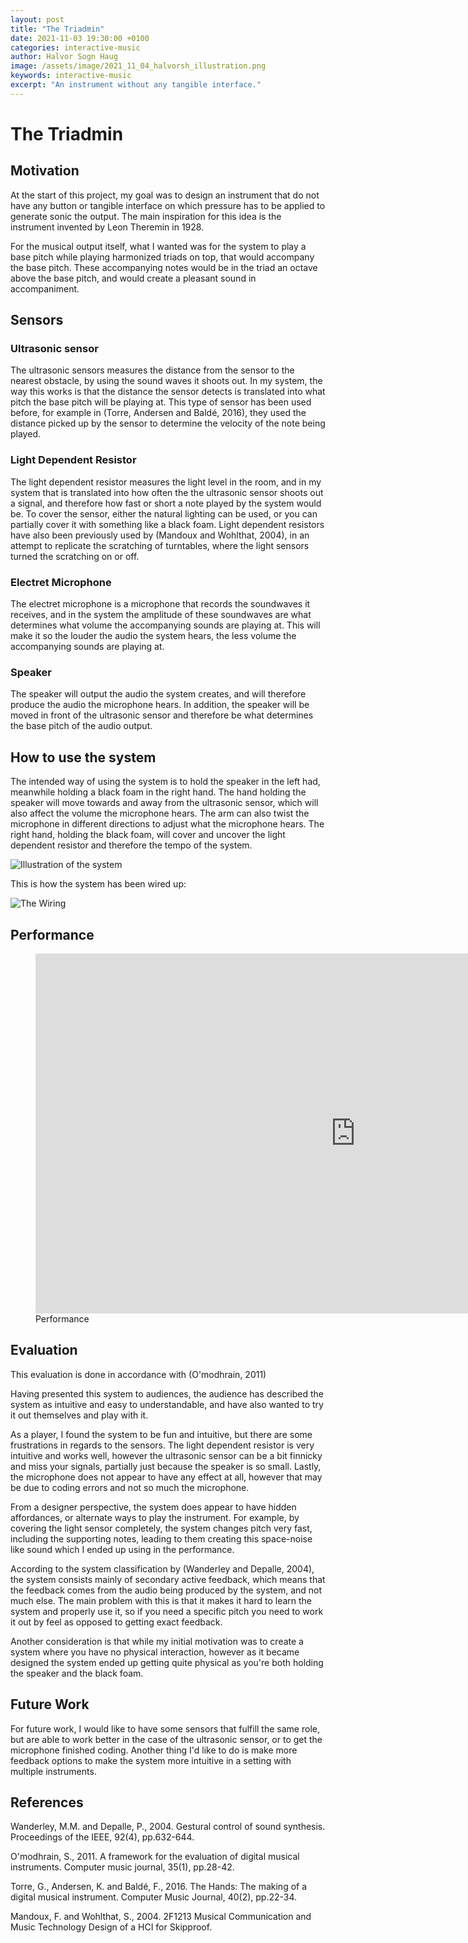 ```yaml
---
layout: post
title: "The Triadmin"
date: 2021-11-03 19:30:00 +0100
categories: interactive-music
author: Halvor Sogn Haug
image: /assets/image/2021_11_04_halvorsh_illustration.png
keywords: interactive-music
excerpt: "An instrument without any tangible interface."
---
```



# The Triadmin

## Motivation

At the start of this project, my goal was to design an instrument that do not have any button or tangible interface on which pressure has to be applied to generate sonic the output. The main inspiration for this idea is the instrument invented by Leon Theremin in 1928.

For the musical output itself, what I wanted was for the system to play a base pitch while playing harmonized triads on top, that would accompany the base pitch. These accompanying notes would be in the triad an octave above the base pitch, and would create a pleasant sound in accompaniment.

## Sensors

### Ultrasonic sensor

The ultrasonic sensors measures the distance from the sensor to the nearest obstacle, by using the sound waves it shoots out. In my system, the way this works is that the distance the sensor detects is translated into what pitch the base pitch will be playing at. This type of sensor has been used before, for example in (Torre, Andersen and Baldé, 2016), they used the distance picked up by the sensor to determine the velocity of the note being played.

### Light Dependent Resistor

The light dependent resistor measures the light level in the room, and in my system that is translated into how often the the ultrasonic sensor shoots out a signal, and therefore how fast or short a note played by the system would be. To cover the sensor, either the natural lighting can be used, or you can partially cover it with something like a black foam. Light dependent resistors have also been previously used by (Mandoux and Wohlthat, 2004), in an attempt to replicate the scratching of turntables, where the light sensors turned the scratching on or off.

### Electret Microphone

The electret microphone is a microphone that records the soundwaves it receives, and in the system the amplitude of these soundwaves are what determines what volume the accompanying sounds are playing at. This will make it so the louder the audio the system hears, the less volume the accompanying sounds are playing at.

### Speaker

The speaker will output the audio the system creates, and will therefore produce the audio the microphone hears. In addition, the speaker will be moved in front of the ultrasonic sensor and therefore be what determines the base pitch of the audio output.

## How to use the system

The intended way of using the system is to hold the speaker in the left had, meanwhile holding a black foam in the right hand. The hand holding the speaker will move towards and away from the ultrasonic sensor, which will also affect the volume the microphone hears. The arm can also twist the microphone in different directions to adjust what the microphone hears. The right hand, holding the black foam, will cover and uncover the light dependent resistor and therefore the tempo of the system.

![Illustration of the system](/assets/image/2021_11_04_halvorsh_illustration.png "Diagram describing system use")

This is how the system has been wired up:

![The Wiring](/assets/image/2021_11_04_halvorsh_wiring.jpg "How the system has been wired")

## Performance

<figure style="float: none">
   <iframe src="https://www.uio.no/english/studies/programmes/SMC-master/blog/assets/video/2021_11_04_halvorsh_performance.mp4" width="1024" height="576" frameborder="0" allowfullscreen></iframe>
   <figcaption>Performance</figcaption>
</figure>

## Evaluation

This evaluation is done in accordance with (O'modhrain, 2011)

Having presented this system to audiences, the audience has described the system as intuitive and easy to understandable, and have also wanted to try it out themselves and play with it.

As a player, I found the system to be fun and intuitive, but there are some frustrations in regards to the sensors. The light dependent resistor is very intuitive and works well, however the ultrasonic sensor can be a bit finnicky and miss your signals, partially just because the speaker is so small. Lastly, the microphone does not appear to have any effect at all, however that may be due to coding errors and not so much the microphone.

From a designer perspective, the system does appear to have hidden affordances, or alternate ways to play the instrument. For example, by covering the light sensor completely, the system changes pitch very fast, including the supporting notes, leading to them creating this space-noise like sound which I ended up using in the performance.

According to the system classification by (Wanderley and Depalle, 2004), the system consists mainly of secondary active feedback, which means that the feedback comes from the audio being produced by the system, and not much else. The main problem with this is that it makes it hard to learn the system and properly use it, so if you need a specific pitch you need to work it out by feel as opposed to getting exact feedback.

Another consideration is that while my initial motivation was to create a system where you have no physical interaction, however as it became designed the system ended up getting quite physical as you're both holding the speaker and the black foam.

## Future Work

For future work, I would like to have some sensors that fulfill the same role, but are able to work better in the case of the ultrasonic sensor, or to get the microphone finished coding. Another thing I'd like to do is make more feedback options to make the system more intuitive in a setting with multiple instruments.

## References

Wanderley, M.M. and Depalle, P., 2004. Gestural control of sound synthesis. Proceedings of the IEEE, 92(4), pp.632-644.

O'modhrain, S., 2011. A framework for the evaluation of digital musical instruments. Computer music journal, 35(1), pp.28-42.

Torre, G., Andersen, K. and Baldé, F., 2016. The Hands: The making of a digital musical instrument. Computer Music Journal, 40(2), pp.22-34.

Mandoux, F. and Wohlthat, S., 2004. 2F1213 Musical Communication and Music Technology Design of a HCI for Skipproof.

